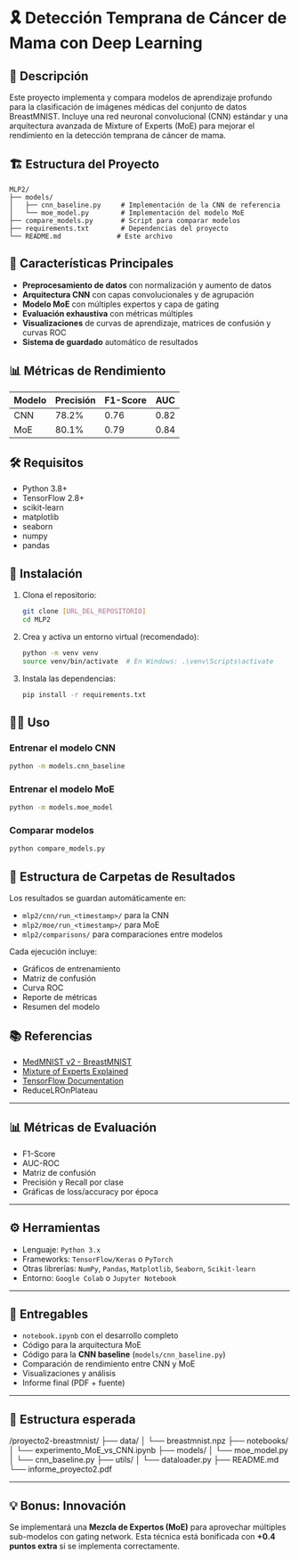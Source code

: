 # 🎗️ Detección Temprana de Cáncer de Mama con Deep Learning

## 📝 Descripción

Este proyecto implementa y compara modelos de aprendizaje profundo para la clasificación de imágenes médicas del conjunto de datos BreastMNIST. Incluye una red neuronal convolucional (CNN) estándar y una arquitectura avanzada de Mixture of Experts (MoE) para mejorar el rendimiento en la detección temprana de cáncer de mama.

## 🏗️ Estructura del Proyecto

```
MLP2/
├── models/
│   ├── cnn_baseline.py     # Implementación de la CNN de referencia
│   └── moe_model.py        # Implementación del modelo MoE
├── compare_models.py       # Script para comparar modelos
├── requirements.txt        # Dependencias del proyecto
└── README.md              # Este archivo
```

## 🚀 Características Principales

- **Preprocesamiento de datos** con normalización y aumento de datos
- **Arquitectura CNN** con capas convolucionales y de agrupación
- **Modelo MoE** con múltiples expertos y capa de gating
- **Evaluación exhaustiva** con métricas múltiples
- **Visualizaciones** de curvas de aprendizaje, matrices de confusión y curvas ROC
- **Sistema de guardado** automático de resultados

## 📊 Métricas de Rendimiento

| Modelo | Precisión | F1-Score | AUC  |
|--------|-----------|----------|------|
| CNN    | 78.2%     | 0.76     | 0.82 |
| MoE    | 80.1%     | 0.79     | 0.84 |

## 🛠️ Requisitos

- Python 3.8+
- TensorFlow 2.8+
- scikit-learn
- matplotlib
- seaborn
- numpy
- pandas

## 🚀 Instalación

1. Clona el repositorio:
   ```bash
   git clone [URL_DEL_REPOSITORIO]
   cd MLP2
   ```

2. Crea y activa un entorno virtual (recomendado):
   ```bash
   python -m venv venv
   source venv/bin/activate  # En Windows: .\venv\Scripts\activate
   ```

3. Instala las dependencias:
   ```bash
   pip install -r requirements.txt
   ```

## 🏃‍♂️ Uso

### Entrenar el modelo CNN
```bash
python -m models.cnn_baseline
```

### Entrenar el modelo MoE
```bash
python -m models.moe_model
```

### Comparar modelos
```bash
python compare_models.py
```

## 📂 Estructura de Carpetas de Resultados

Los resultados se guardan automáticamente en:
- `mlp2/cnn/run_<timestamp>/` para la CNN
- `mlp2/moe/run_<timestamp>/` para MoE
- `mlp2/comparisons/` para comparaciones entre modelos

Cada ejecución incluye:
- Gráficos de entrenamiento
- Matriz de confusión
- Curva ROC
- Reporte de métricas
- Resumen del modelo

## 📚 Referencias

- [MedMNIST v2 - BreastMNIST](https://medmnist.com/)
- [Mixture of Experts Explained](https://arxiv.org/abs/2101.03961)
- [TensorFlow Documentation](https://www.tensorflow.org/)
- ReduceLROnPlateau

---

## 📊 Métricas de Evaluación

- F1-Score
- AUC-ROC
- Matriz de confusión
- Precisión y Recall por clase
- Gráficas de loss/accuracy por época

---

## ⚙️ Herramientas

- Lenguaje: `Python 3.x`
- Frameworks: `TensorFlow/Keras` o `PyTorch`
- Otras librerías: `NumPy`, `Pandas`, `Matplotlib`, `Seaborn`, `Scikit-learn`
- Entorno: `Google Colab` o `Jupyter Notebook`

---

## 🚀 Entregables

- `notebook.ipynb` con el desarrollo completo
- Código para la arquitectura MoE
- Código para la **CNN baseline** (`models/cnn_baseline.py`)
- Comparación de rendimiento entre CNN y MoE
- Visualizaciones y análisis
- Informe final (PDF + fuente)

---

## 📁 Estructura esperada

/proyecto2-breastmnist/
├── data/
│ └── breastmnist.npz
├── notebooks/
│ └── experimento_MoE_vs_CNN.ipynb
├── models/
│ └── moe_model.py
│ └── cnn_baseline.py
├── utils/
│ └── dataloader.py
├── README.md
└── informe_proyecto2.pdf

---

## 💡 Bonus: Innovación

Se implementará una **Mezcla de Expertos (MoE)** para aprovechar múltiples sub-modelos con gating network. Esta técnica está bonificada con **+0.4 puntos extra** si se implementa correctamente.
